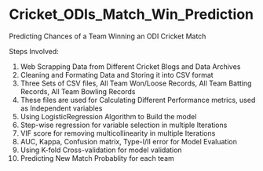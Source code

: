 # Cricket_ODIs_Match_Win_Prediction

Predicting Chances of a Team Winning an ODI Cricket Match

Steps Involved:
1. Web Scrapping Data from Different Cricket Blogs and Data Archives
2. Cleaning and Formating Data and Storing it into CSV format
3. Three Sets of CSV files, All Team Won/Loose Records, All Team Batting Records, All Team Bowling Records
4. These files are used for Calculating Different Performance metrics, used as Independent variables
5. Using LogisticRegression Algorithm to Build the model
6. Step-wise regression for variable selection in multiple Iterations
7. VIF score for removing multicollinearity in multiple Iterations
8. AUC, Kappa, Confusion matrix, Type-I/II error for Model Evaluation
9. Using K-fold Cross-validation for model validation
10. Predicting New Match Probablity for each team

